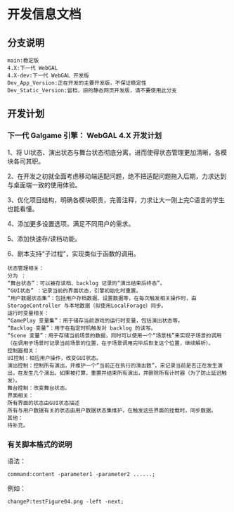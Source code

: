 # 开发信息文档

## 分支说明

```
main:稳定版
4.X:下一代 WebGAL
4.X-dev:下一代 WebGAL 开发版
Dev_App_Version:正在开发的主要开发版，不保证稳定性
Dev_Static_Version:留档，旧的静态网页开发版，请不要使用此分支
```

## 开发计划

### 下一代 Galgame 引擎： WebGAL 4.X 开发计划

1、将 UI状态、演出状态与舞台状态彻底分离，进而使得状态管理更加清晰，各模块各司其职。

2、在开发之初就全面考虑移动端适配问题，绝不把适配问题拖入后期，力求达到与桌面端一致的使用体验。

3、优化项目结构，明确各模块职责，完善注释，力求让大一刚上完C语言的学生也能看懂。

4、添加更多设置选项，满足不同用户的需求。

5、添加快速存/读档功能。

6、剧本支持“子过程”，实现类似于函数的调用。

```
状态管理相关：
分为 ：
“舞台状态”：可以被存读档、backlog 记录的“演出结束后终态”。
“GUI状态” ：记录当前的界面状态，引擎初始化时重置。
“用户数据状态集”：包括用户存档数据、设置数据等，在每次触发相关操作时，由 StorageController 与本地数据（拟使用LocalForage）同步。
运行时变量相关：
“GamePlay 变量集”：用于储存当前游戏的运行时变量，包括演出状态等。
“Backlog 变量”：用于在指定时机触发对 backlog 的读写。
“Scene 变量”：用于存储当前场景的数据，同时可以使用一个“场景栈”来实现子场景的调用（在调用子场景时记录当前场景的位置，在子场景调用完毕后恢复这个位置，继续解析）。
控制器相关：
UI控制：相应用户操作，改变GUI状态。
演出控制：控制所有演出，并维护一个“当前正在执行的演出数”，来记录当前是否正在发生演出，在发生几个演出。如果被打算，重置并结束所有演出，并删除所有计时器（为了防止延迟触发）。
舞台控制：改变舞台状态。
界面相关：
所有界面的状态由GUI状态描述
所有与用户数据有关的状态由用户数据状态集维护，在触发这些界面的挂载时，同步数据。
其他：
待补充。
```

### 有关脚本格式的说明

语法：

`command:content -parameter1 -parameter2 ......;`

例如：

`changeP:testFigure04.png -left -next;`

